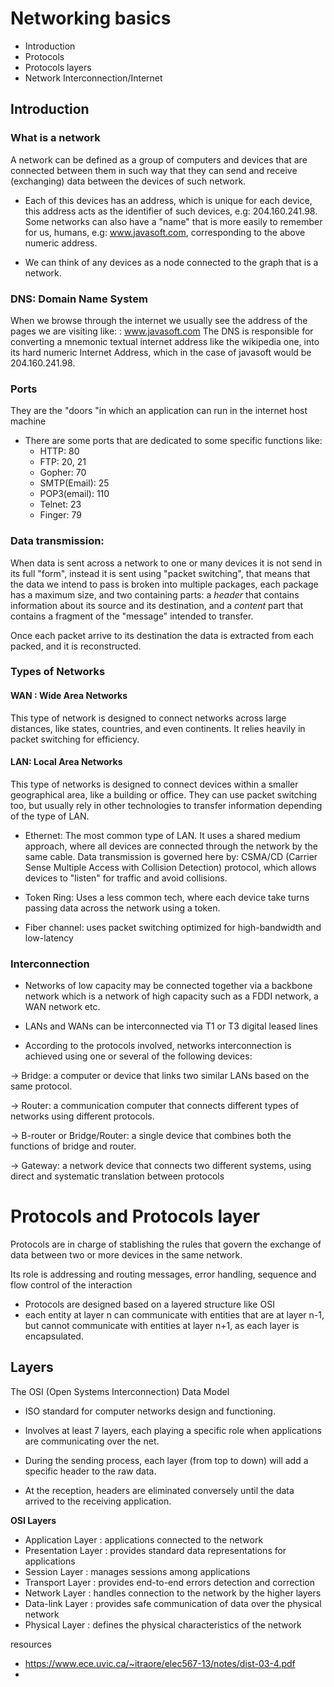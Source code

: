 
# Networking basics

- Introduction
- Protocols
- Protocols layers
- Network Interconnection/Internet

## Introduction

### What is a network

A network can be defined as a group of computers and devices that are connected between them in such way that they can send and receive (exchanging) data between the devices of such network.

  - Each of this devices has an address, which is unique for each device, this address acts as the identifier of such devices, e.g: 204.160.241.98. Some networks can also have a "name" that is more easily to remember for us, humans, e.g: www.javasoft.com, corresponding to the above numeric address.

 - We can think of any devices as a node connected to the graph that is a network.

### DNS: Domain Name System

 When we browse through the internet we usually see the address of the pages we are visiting like: : www.javasoft.com The DNS is responsible for converting a mnemonic textual internet address like the wikipedia one, into its hard numeric Internet Address, which in the case of javasoft would be 204.160.241.98.

### Ports
They are the "doors "in which an application can run in the internet host machine

- There are some ports that are dedicated to some specific functions like: 
	- HTTP: 80
	- FTP: 20, 21
	- Gopher: 70
	- SMTP(Email): 25
	- POP3(email): 110
	- Telnet: 23
	- Finger: 79

### Data transmission:

 When data is sent across a network to one or many devices it is not send in its full "form", instead it is sent using "packet switching", that means that the data we intend to pass is broken into multiple packages, each package has a maximum size, and two containing parts: a *header* that contains information about its source and its destination, and a *content* part that contains a fragment of the "message" intended to transfer.

 Once each packet arrive to its destination the data is extracted from each packed, and it is reconstructed.

### Types of Networks

#### WAN : Wide Area Networks
This type of network is designed to connect networks across large distances, like states, countries, and even continents. It relies heavily in packet switching for efficiency.

#### LAN: Local Area Networks
This type of networks is designed to connect devices within a smaller geographical area, like a building or office. They can use packet switching too, but usually rely in other technologies to transfer information depending of the type of LAN.

- Ethernet: The most common type of LAN. It uses a shared medium approach, where all devices are connected through the network by the same cable. Data transmission is governed here by: CSMA/CD (Carrier Sense Multiple Access with Collision Detection) protocol, which allows devices to "listen" for traffic and avoid collisions.

- Token Ring: Uses a less common tech, where each device take turns passing data across the network using a token.

- Fiber channel: uses packet switching optimized for high-bandwidth and low-latency

### Interconnection

- Networks of low capacity may be connected together via a backbone
network which is a network of high capacity such as a FDDI network, a
WAN network etc.

- LANs and WANs can be interconnected via T1 or T3 digital leased
lines

- According to the protocols involved, networks interconnection is
achieved using one or several of the following devices:

→ Bridge: a computer or device that links two similar LANs based on
the same protocol.

→ Router: a communication computer that connects different types of
networks using different protocols.

→ B-router or Bridge/Router: a single device that combines both the
functions of bridge and router.

→ Gateway: a network device that connects two different systems, using
direct and systematic translation between protocols


# Protocols and Protocols layer

 Protocols are in charge of stablishing the rules that govern the exchange of data between two or more devices in the same network.

 Its role is addressing and routing messages, error handling, sequence and flow control of the interaction

- Protocols are designed based on a layered structure like OSI
- each entity at layer n can communicate with entities that are at layer n-1, but cannot communicate with entities at layer n+1, as each layer is encapsulated.

## Layers

The OSI (Open Systems Interconnection) Data Model

- ISO standard for computer networks design and functioning.

- Involves at least 7 layers, each playing a specific role when
applications are communicating over the net.

- During the sending process, each layer (from top to down) will add
a specific header to the raw data.

- At the reception, headers are eliminated conversely until the data
arrived to the receiving application.

**OSI Layers**
- Application Layer : applications connected to the network
- Presentation Layer : provides standard data representations for applications
-  Session Layer : manages sessions among applications
-  Transport Layer : provides end-to-end errors detection and correction
- Network Layer : handles connection to the network by the higher layers
- Data-link  Layer : provides safe communication of data over the physical network
- Physical Layer : defines the physical characteristics of the network





resources
 - https://www.ece.uvic.ca/~itraore/elec567-13/notes/dist-03-4.pdf
- 